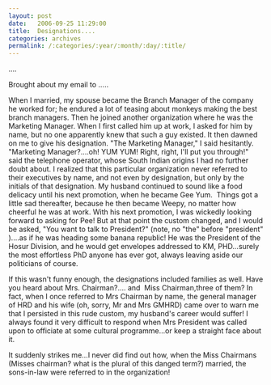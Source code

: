 ```yaml
---
layout: post
date:	2006-09-25 11:29:00
title:  Designations....
categories: archives
permalink: /:categories/:year/:month/:day/:title/
---
```

....

Brought about my email to <lj user="knutties">.....

When I married, my spouse&nbsp;became the Branch Manager of the company he worked for; he endured a lot of teasing about monkeys making the best branch managers. Then he joined another organization where he was the Marketing Manager. When I first called him up at work, I asked for him by name, but no one apparently knew that such a guy existed. It then dawned on me to give his designation. "The Marketing Manager," I said hesitantly. "Marketing Manager?....oh! YUM YUM! Right, right, I'll put you through!" said the telephone operator, whose South Indian origins I had no further doubt about. I realized that this particular organization never referred to their executives by name, and not even by designation, but only by the initials of that designation. My husband continued to sound like a food delicacy until his next promotion, when he became Gee Yum.&nbsp; Things got a little sad thereafter, because he then became Weepy, no matter how cheerful he was at work. With his next promotion, I was wickedly looking forward to asking for Pee! But at that point the custom changed, and I would be asked, "You want to talk to President?" (note, no "the" before "president" )....as if he was heading some banana republic! He was the President of the Hosur Division, and he would get envelopes addressed to KM, PHD...surely the most effortless PhD anyone has ever got, always leaving aside our politicians of course.
<P>If this wasn't funny enough, the designations included families as well. Have you heard about Mrs. Chairman?.... and&nbsp; Miss Chairman,three of them? In fact, when I once referred to Mrs Chairman by name, the general manager of HRD and his wife (oh, sorry, Mr and Mrs GMHRD) came over to warn me that I persisted in this rude custom, my husband's career would suffer! I always found it very difficult to respond when Mrs President was called upon to officiate at some cultural programme...or keep a straight face about it.

It suddenly strikes me...I never did find out how, when the Miss Chairmans (Misses chairman? what is the plural of this danged term?) married, the sons-in-law were referred to in the organization!</P>
